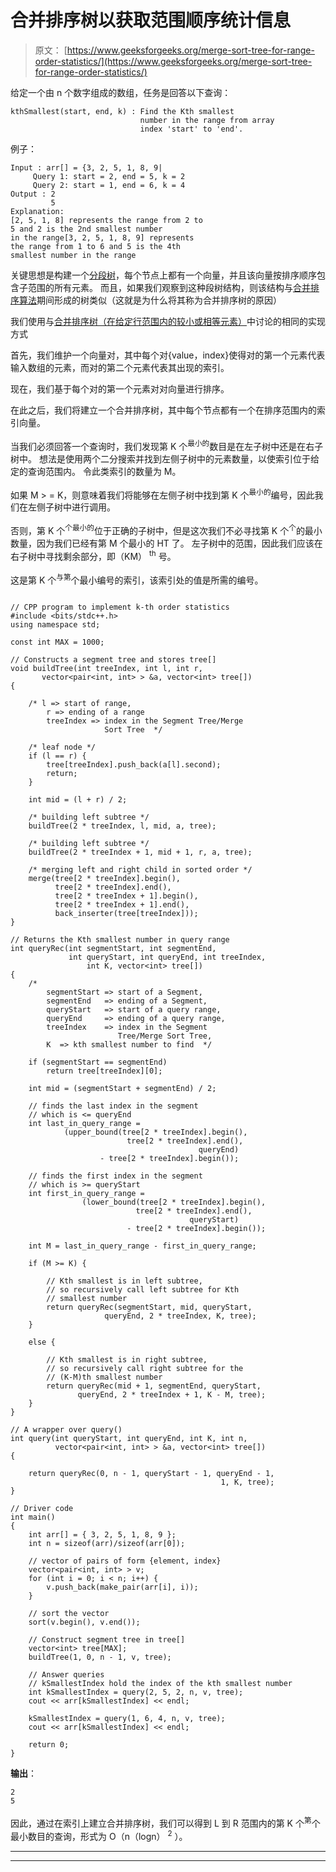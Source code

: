 # 合并排序树以获取范围顺序统计信息

> 原文： [https://www.geeksforgeeks.org/merge-sort-tree-for-range-order-statistics/](https://www.geeksforgeeks.org/merge-sort-tree-for-range-order-statistics/)

给定一个由 n 个数字组成的数组，任务是回答以下查询：

```
kthSmallest(start, end, k) : Find the Kth smallest 
                             number in the range from array
                             index 'start' to 'end'.

```

例子：

```
Input : arr[] = {3, 2, 5, 1, 8, 9|
     Query 1: start = 2, end = 5, k = 2
     Query 2: start = 1, end = 6, k = 4
Output : 2
         5
Explanation:
[2, 5, 1, 8] represents the range from 2 to 
5 and 2 is the 2nd smallest number 
in the range[3, 2, 5, 1, 8, 9] represents 
the range from 1 to 6 and 5 is the 4th
smallest number in the range

```



关键思想是构建一个[分段树](https://www.geeksforgeeks.org/segment-tree-set-1-sum-of-given-range/)，每个节点上都有一个向量，并且该向量按排序顺序包含子范围的所有元素。 而且，如果我们观察到这种段树结构，则该结构与[合并排序算法](https://www.geeksforgeeks.org/merge-sort/)期间形成的树类似（这就是为什么将其称为合并排序树的原因）

我们使用与[合并排序树（在给定行范围内的较小或相等元素）](https://www.geeksforgeeks.org/merge-sort-tree-smaller-or-equal-elements-in-given-row-range/)中讨论的相同的实现方式

首先，我们维护一个向量对，其中每个对{value，index}使得对的第一个元素代表输入数组的元素，而对的第二个元素代表其出现的索引。

现在，我们基于每个对的第一个元素对对向量进行排序。

在此之后，我们将建立一个合并排序树，其中每个节点都有一个在排序范围内的索引向量。

当我们必须回答一个查询时，我们发现第 K 个<sup>最小的</sup>数目是在左子树中还是在右子树中。 想法是使用两个二分搜索并找到左侧子树中的元素数量，以使索引位于给定的查询范围内。
令此类索引的数量为 M。

如果 M > = K，则意味着我们将能够在左侧子树中找到第 K 个<sup>最小的</sup>编号，因此我们在左侧子树中进行调用。

否则，第 K 个<sup>个最小的</sup>位于正确的子树中，但是这次我们不必寻找第 K 个<sup>个</sup>的最小数量，因为我们已经有第 M 个最小的 HT 了。 左子树中的范围，因此我们应该在右子树中寻找剩余部分，即（KM） <sup>th</sup> 号。

这是第 K 个<sup>与第</sup>个最小编号的索引，该索引处的值是所需的编号。

```

// CPP program to implement k-th order statistics 
#include <bits/stdc++.h> 
using namespace std; 

const int MAX = 1000; 

// Constructs a segment tree and stores tree[] 
void buildTree(int treeIndex, int l, int r,  
       vector<pair<int, int> > &a, vector<int> tree[]) 
{ 

    /* l => start of range, 
        r => ending of a range 
        treeIndex => index in the Segment Tree/Merge  
                     Sort Tree  */

    /* leaf node */
    if (l == r) { 
        tree[treeIndex].push_back(a[l].second); 
        return; 
    } 

    int mid = (l + r) / 2; 

    /* building left subtree */
    buildTree(2 * treeIndex, l, mid, a, tree); 

    /* building left subtree */
    buildTree(2 * treeIndex + 1, mid + 1, r, a, tree); 

    /* merging left and right child in sorted order */
    merge(tree[2 * treeIndex].begin(),  
          tree[2 * treeIndex].end(), 
          tree[2 * treeIndex + 1].begin(),  
          tree[2 * treeIndex + 1].end(), 
          back_inserter(tree[treeIndex])); 
} 

// Returns the Kth smallest number in query range 
int queryRec(int segmentStart, int segmentEnd,  
             int queryStart, int queryEnd, int treeIndex, 
                 int K, vector<int> tree[]) 
{ 
    /* 
        segmentStart => start of a Segment, 
        segmentEnd   => ending of a Segment, 
        queryStart   => start of a query range, 
        queryEnd     => ending of a query range, 
        treeIndex    => index in the Segment  
                        Tree/Merge Sort Tree, 
        K  => kth smallest number to find  */

    if (segmentStart == segmentEnd)  
        return tree[treeIndex][0]; 

    int mid = (segmentStart + segmentEnd) / 2; 

    // finds the last index in the segment  
    // which is <= queryEnd 
    int last_in_query_range =  
            (upper_bound(tree[2 * treeIndex].begin(), 
                          tree[2 * treeIndex].end(), 
                                          queryEnd) 
                    - tree[2 * treeIndex].begin()); 

    // finds the first index in the segment 
    // which is >= queryStart 
    int first_in_query_range =  
                (lower_bound(tree[2 * treeIndex].begin(), 
                            tree[2 * treeIndex].end(), 
                                        queryStart) 
                          - tree[2 * treeIndex].begin()); 

    int M = last_in_query_range - first_in_query_range; 

    if (M >= K) { 

        // Kth smallest is in left subtree, 
        // so recursively call left subtree for Kth  
        // smallest number 
        return queryRec(segmentStart, mid, queryStart,  
                     queryEnd, 2 * treeIndex, K, tree); 
    } 

    else { 

        // Kth smallest is in right subtree, 
        // so recursively call right subtree for the  
        // (K-M)th smallest number 
        return queryRec(mid + 1, segmentEnd, queryStart, 
               queryEnd, 2 * treeIndex + 1, K - M, tree); 
    } 
} 

// A wrapper over query() 
int query(int queryStart, int queryEnd, int K, int n, 
          vector<pair<int, int> > &a, vector<int> tree[]) 
{ 

    return queryRec(0, n - 1, queryStart - 1, queryEnd - 1,  
                                               1, K, tree); 
} 

// Driver code 
int main() 
{ 
    int arr[] = { 3, 2, 5, 1, 8, 9 }; 
    int n = sizeof(arr)/sizeof(arr[0]); 

    // vector of pairs of form {element, index} 
    vector<pair<int, int> > v; 
    for (int i = 0; i < n; i++) { 
        v.push_back(make_pair(arr[i], i)); 
    } 

    // sort the vector 
    sort(v.begin(), v.end()); 

    // Construct segment tree in tree[] 
    vector<int> tree[MAX]; 
    buildTree(1, 0, n - 1, v, tree); 

    // Answer queries 
    // kSmallestIndex hold the index of the kth smallest number 
    int kSmallestIndex = query(2, 5, 2, n, v, tree); 
    cout << arr[kSmallestIndex] << endl; 

    kSmallestIndex = query(1, 6, 4, n, v, tree); 
    cout << arr[kSmallestIndex] << endl; 

    return 0; 
} 

```

**输出**：

```
2
5

```

因此，通过在索引上建立合并排序树，我们可以得到 L 到 R 范围内的第 K 个<sup>第</sup>个最小数目的查询，形式为 O（n（logn） <sup>2</sup> ）。



* * *

* * *



